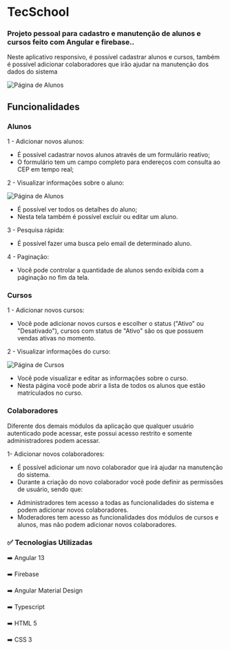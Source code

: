 # TecSchool

### Projeto pessoal para cadastro e manutenção de alunos e cursos feito com Angular e firebase..

Neste aplicativo responsivo, é possível cadastrar alunos e cursos, também é possível adicionar colaboradores que irão ajudar na manutenção dos dados do sistema

![Página de Alunos](https://firebasestorage.googleapis.com/v0/b/tec-school-3918e.appspot.com/o/img%2Fimg-1.jpeg?alt=media&token=b7633ac2-7ca8-4295-88cf-118e679fcf7d)

## Funcionalidades

### Alunos

1 - Adicionar novos alunos:

- É possível cadastrar novos alunos através de um formulário reativo;
- O formulário tem um campo completo para endereços com consulta ao CEP em tempo real;

2 - Visualizar informações sobre o aluno:

![Página de Alunos](https://firebasestorage.googleapis.com/v0/b/tec-school-3918e.appspot.com/o/img%2Fimg-2.jpeg?alt=media&token=322b5f11-cb22-44ab-b673-58bf303cb7fe)

- É possível ver todos os detalhes do aluno;
- Nesta tela também é possível excluir ou editar um aluno.

3 - Pesquisa rápida:

- É possível fazer uma busca pelo email de determinado aluno.

4 - Paginação:

- Você pode controlar a quantidade de alunos sendo exibida com a páginação no fim da tela.

### Cursos

1 - Adicionar novos cursos:

- Você pode adicionar novos cursos e escolher o status ("Ativo" ou "Desativado"), cursos com status de "Ativo" são os que possuem vendas ativas no momento.

2 - Visualizar informações do curso:

![Página de Cursos](https://firebasestorage.googleapis.com/v0/b/tec-school-3918e.appspot.com/o/img%2Fimg-3.jpeg?alt=media&token=4fd36930-2894-4698-83b9-6ce3194f6326)

- Você pode visualizar e editar as informações sobre o curso.
- Nesta página você pode abrir a lista de todos os alunos que estão matrículados no curso.

### Colaboradores

Diferente dos demais módulos da aplicação que qualquer usuário autenticado pode acessar, este possui acesso restrito e somente administradores podem acessar.

1- Adicionar novos colaboradores:

- É possível adicionar um novo colaborador que irá ajudar na manutenção do sistema.
- Durante a criação do novo colaborador você pode definir as permissões de usuário, sendo que:

* Administradores tem acesso a todas as funcionalidades do sistema e podem adicionar novos colaboradores.
* Moderadores tem acesso as funcionalidades dos módulos de cursos e alunos, mas não podem adicionar novos colaboradores.

<h3>✅ Tecnologias Utilizadas</h3>

➡️ Angular 13

➡️ Firebase

➡️ Angular Material Design

➡️ Typescript

➡️ HTML 5

➡️ CSS 3
